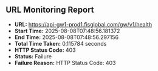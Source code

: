 ## URL Monitoring Report

- **URL:** https://api-gw1-prod1.fisglobal.com/gw/v1/health
- **Start Time:** 2025-08-08T07:48:56.181372
- **End Time:** 2025-08-08T07:48:56.297156
- **Total Time Taken:** 0.115784 seconds
- **HTTP Status Code:** 403
- **Status:** Failure
- **Failure Reason:** HTTP Status Code: 403
